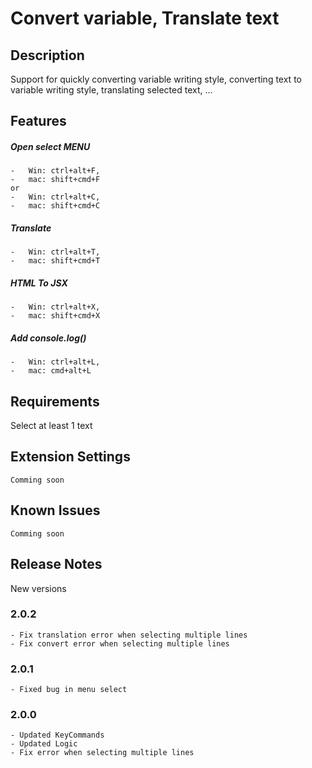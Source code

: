 # Convert variable, Translate text

## Description

Support for quickly converting variable writing style, converting text to variable writing style, translating selected text, ...

## Features

##### Open select MENU

    -   Win: ctrl+alt+F,
    -   mac: shift+cmd+F
    or
    -   Win: ctrl+alt+C,
    -   mac: shift+cmd+C

##### Translate

    -   Win: ctrl+alt+T,
    -   mac: shift+cmd+T

##### HTML To JSX

    -   Win: ctrl+alt+X,
    -   mac: shift+cmd+X

##### Add console.log()

    -   Win: ctrl+alt+L,
    -   mac: cmd+alt+L

## Requirements

Select at least 1 text

## Extension Settings

    Comming soon

## Known Issues

    Comming soon

## Release Notes

New versions

### 2.0.2

    - Fix translation error when selecting multiple lines
    - Fix convert error when selecting multiple lines

### 2.0.1

    - Fixed bug in menu select

### 2.0.0

    - Updated KeyCommands
    - Updated Logic
    - Fix error when selecting multiple lines

#
